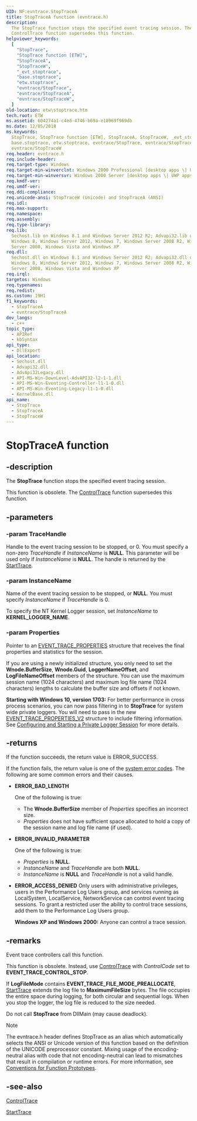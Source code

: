 ```yaml
---
UID: NF:evntrace.StopTraceA
title: StopTraceA function (evntrace.h)
description:
  The StopTrace function stops the specified event tracing session. The
  ControlTrace function supersedes this function.
helpviewer_keywords:
  [
    "StopTrace",
    "StopTrace function [ETW]",
    "StopTraceA",
    "StopTraceW",
    "_evt_stoptrace",
    "base.stoptrace",
    "etw.stoptrace",
    "evntrace/StopTrace",
    "evntrace/StopTraceA",
    "evntrace/StopTraceW",
  ]
old-location: etw\stoptrace.htm
tech.root: ETW
ms.assetid: 604274a1-c4ed-4746-b69a-e18969f969db
ms.date: 12/05/2018
ms.keywords:
  StopTrace, StopTrace function [ETW], StopTraceA, StopTraceW, _evt_stoptrace,
  base.stoptrace, etw.stoptrace, evntrace/StopTrace, evntrace/StopTraceA,
  evntrace/StopTraceW
req.header: evntrace.h
req.include-header:
req.target-type: Windows
req.target-min-winverclnt: Windows 2000 Professional [desktop apps \| UWP apps]
req.target-min-winversvr: Windows 2000 Server [desktop apps \| UWP apps]
req.kmdf-ver:
req.umdf-ver:
req.ddi-compliance:
req.unicode-ansi: StopTraceW (Unicode) and StopTraceA (ANSI)
req.idl:
req.max-support:
req.namespace:
req.assembly:
req.type-library:
req.lib:
  Sechost.lib on Windows 8.1 and Windows Server 2012 R2; Advapi32.lib on
  Windows 8, Windows Server 2012, Windows 7, Windows Server 2008 R2, Windows
  Server 2008, Windows Vista and Windows XP
req.dll:
  Sechost.dll on Windows 8.1 and Windows Server 2012 R2; Advapi32.dll on
  Windows 8, Windows Server 2012, Windows 7, Windows Server 2008 R2, Windows
  Server 2008, Windows Vista and Windows XP
req.irql:
targetos: Windows
req.typenames:
req.redist:
ms.custom: 19H1
f1_keywords:
  - StopTraceA
  - evntrace/StopTraceA
dev_langs:
  - c++
topic_type:
  - APIRef
  - kbSyntax
api_type:
  - DllExport
api_location:
  - Sechost.dll
  - Advapi32.dll
  - AdvApi32Legacy.dll
  - API-MS-Win-DownLevel-AdvAPI32-l2-1-1.dll
  - API-MS-Win-Eventing-Controller-l1-1-0.dll
  - API-MS-Win-Eventing-Legacy-l1-1-0.dll
  - KernelBase.dll
api_name:
  - StopTrace
  - StopTraceA
  - StopTraceW
---
```


# StopTraceA function

## -description

The **StopTrace** function stops the specified event tracing session.

This function is obsolete. The
[ControlTrace](/windows/win32/api/evntrace/nf-evntrace-controltracea) function
supersedes this function.

## -parameters

### -param TraceHandle

Handle to the event tracing session to be stopped, or 0. You must specify a
non-zero _TraceHandle_ if _InstanceName_ is **NULL**. This parameter will be
used only if _InstanceName_ is **NULL**. The handle is returned by the
[StartTrace](/windows/win32/api/evntrace/nf-evntrace-starttracea).

### -param InstanceName

Name of the event tracing session to be stopped, or **NULL**. You must specify
_InstanceName_ if _TraceHandle_ is 0.

To specify the NT Kernel Logger session, set _InstanceName_ to
**KERNEL_LOGGER_NAME**.

### -param Properties

Pointer to an
[EVENT_TRACE_PROPERTIES](/windows/desktop/ETW/event-trace-properties) structure
that receives the final properties and statistics for the session.

If you are using a newly initialized structure, you only need to set the
**Wnode.BufferSize**, **Wnode.Guid**, **LoggerNameOffset**, and
**LogFileNameOffset** members of the structure. You can use the maximum session
name (1024 characters) and maximum log file name (1024 characters) lengths to
calculate the buffer size and offsets if not known.

**Starting with Windows 10, version 1703:** For better performance in cross
process scenarios, you can now pass filtering in to **StopTrace** for system
wide private loggers. You will need to pass in the new
[EVENT_TRACE_PROPERTIES_V2](/windows/desktop/ETW/event-trace-properties-v2)
structure to include filtering information. See
[Configuring and Starting a Private Logger Session](/windows/desktop/ETW/configuring-and-starting-a-private-logger-session)
for more details.

## -returns

If the function succeeds, the return value is ERROR_SUCCESS.

If the function fails, the return value is one of the
[system error codes](/windows/win32/debug/system-error-codes). The following
are some common errors and their causes.

- **ERROR_BAD_LENGTH**

  One of the following is true:

  - The **Wnode.BufferSize** member of _Properties_ specifies an incorrect size.
  - _Properties_ does not have sufficient space allocated to hold a copy of the
    session name and log file name (if used).

- **ERROR_INVALID_PARAMETER**

  One of the following is true:

  - _Properties_ is **NULL**.
  - _InstanceName_ and _TraceHandle_ are both **NULL**.
  - _InstanceName_ is **NULL** and _TraceHandle_ is not a valid handle.

- **ERROR_ACCESS_DENIED** Only users with administrative privileges, users in
  the Performance Log Users group, and services running as LocalSystem,
  LocalService, NetworkService can control event tracing sessions. To grant a
  restricted user the ability to control trace sessions, add them to the
  Performance Log Users group.

  **Windows XP and Windows 2000:** Anyone can control a trace session.

## -remarks

Event trace controllers call this function.

This function is obsolete. Instead, use
[ControlTrace](/windows/win32/api/evntrace/nf-evntrace-controltracea) with
_ControlCode_ set to **EVENT_TRACE_CONTROL_STOP**.

If **LogFileMode** contains **EVENT_TRACE_FILE_MODE_PREALLOCATE**,
[StartTrace](/windows/desktop/ETW/starttrace) extends the log file to
**MaximumFileSize** bytes. The file occupies the entire space during logging,
for both circular and sequential logs. When you stop the logger, the log file is
reduced to the size needed.

Do not call **StopTrace** from DllMain (may cause deadlock).

> [!NOTE]
> The evntrace.h header defines StopTrace as an alias which
> automatically selects the ANSI or Unicode version of this function based on
> the definition of the UNICODE preprocessor constant. Mixing usage of the
> encoding-neutral alias with code that not encoding-neutral can lead to
> mismatches that result in compilation or runtime errors. For more information,
> see
> [Conventions for Function Prototypes](/windows/win32/intl/conventions-for-function-prototypes).

## -see-also

[ControlTrace](/windows/win32/api/evntrace/nf-evntrace-controltracea)

[StartTrace](/windows/desktop/ETW/starttrace)
